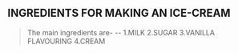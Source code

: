 ## INGREDIENTS  FOR MAKING AN ICE-CREAM
>The main ingredients are-
--
1.MILK
2.SUGAR
3.VANILLA FLAVOURING
4.CREAM
